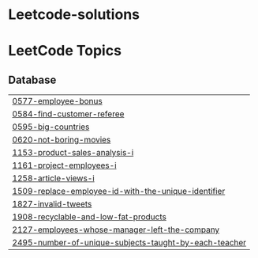 # Leetcode-solutions
<!---LeetCode Topics Start-->
# LeetCode Topics
## Database
|  |
| ------- |
| [0577-employee-bonus](https://github.com/IsratJahan909/Leetcode-solutions/tree/master/0577-employee-bonus) |
| [0584-find-customer-referee](https://github.com/IsratJahan909/Leetcode-solutions/tree/master/0584-find-customer-referee) |
| [0595-big-countries](https://github.com/IsratJahan909/Leetcode-solutions/tree/master/0595-big-countries) |
| [0620-not-boring-movies](https://github.com/IsratJahan909/Leetcode-solutions/tree/master/0620-not-boring-movies) |
| [1153-product-sales-analysis-i](https://github.com/IsratJahan909/Leetcode-solutions/tree/master/1153-product-sales-analysis-i) |
| [1161-project-employees-i](https://github.com/IsratJahan909/Leetcode-solutions/tree/master/1161-project-employees-i) |
| [1258-article-views-i](https://github.com/IsratJahan909/Leetcode-solutions/tree/master/1258-article-views-i) |
| [1509-replace-employee-id-with-the-unique-identifier](https://github.com/IsratJahan909/Leetcode-solutions/tree/master/1509-replace-employee-id-with-the-unique-identifier) |
| [1827-invalid-tweets](https://github.com/IsratJahan909/Leetcode-solutions/tree/master/1827-invalid-tweets) |
| [1908-recyclable-and-low-fat-products](https://github.com/IsratJahan909/Leetcode-solutions/tree/master/1908-recyclable-and-low-fat-products) |
| [2127-employees-whose-manager-left-the-company](https://github.com/IsratJahan909/Leetcode-solutions/tree/master/2127-employees-whose-manager-left-the-company) |
| [2495-number-of-unique-subjects-taught-by-each-teacher](https://github.com/IsratJahan909/Leetcode-solutions/tree/master/2495-number-of-unique-subjects-taught-by-each-teacher) |
<!---LeetCode Topics End-->